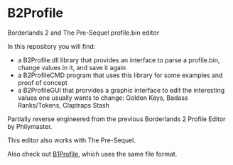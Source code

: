 # B2Profile
Borderlands 2 and The Pre-Sequel profile.bin editor

In this repository you will find:

* a B2Profile.dll library that provides an interface to parse a profile.bin, change values in it, and save it again
* a B2ProfileCMD program that uses this library for some examples and proof of concept
* a B2ProfileGUI that prorvides a graphic interface to edit the interesting values one usually wants to change: Golden Keys, Badass Ranks/Tokens, Claptraps Stash

Partially reverse engineered from the previous Borderlands 2 Profile Editor by Philymaster.

This editor also works with The Pre-Sequel.

Also check out [B1Profile](https://github.com/withmorten/B1Profile/), which uses the same file format.
